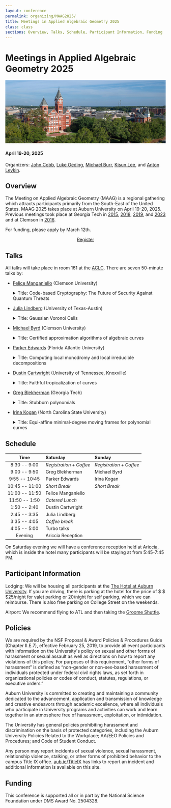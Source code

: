 ```yaml
---
layout: conference
permalink: organizing/MAAG2025/
title: Meetings in Applied Algebraic Geometry 2025
class: class
sections: Overview, Talks, Schedule, Participant Information, Funding
---
```


# Meetings in Applied Algebraic Geometry 2025
![Auburn](/images/projects/auburn.jpg "An image of Auburn, AL from the Auburn Photographic Services.") 
#### April 19-20, 2025
Organizers: [John Cobb](https://johndcobb.github.io), [Luke Oeding](http://webhome.auburn.edu/~lao0004/), [Michael Burr](https://cecas.clemson.edu/~burr2/), [Kisun Lee](https://klee669.github.io), and [Anton Leykin](https://antonleykin.math.gatech.edu).

## Overview
The Meeting on Applied Algebraic Geometry (MAAG) is a regional gathering which attracts participants primarily from the South-East of the United States. MAAG 2025 takes place at Auburn University on April 19-20, 2025. Previous meetings took place at Georgia Tech in [2015](https://sites.google.com/site/magaspring15/), [2018](https://sites.google.com/view/maag-2018/home), [2019](https://sites.google.com/view/maag2019/home), and [2023](https://sites.google.com/view/maag-2023/home) and at Clemson in [2016](https://www.math.clemson.edu/aca/maga16/). 

For funding, please apply by March 12th.
<div class="button-container" style="text-align: center">
    <a href="https://docs.google.com/forms/d/e/1FAIpQLSeat87c8R6wHVlk1l-lbarB4WEXdgfoqDOjkdlbY2koShCqFQ/viewform?usp=sharing" class="button" style="margin:5px">
    Register
    </a>
</div>

## Talks
All talks will take place in room 161 at the [ACLC](https://www.auburn.edu/academic/provost/active-learning/academic-classroom.php). There are seven 50-minute talks by:

- [Felice Manganiello](http://www.math.clemson.edu/~manganm/?section=1) (Clemson University)
    <details>
        <summary> Title: Code-based Cryptography: The Future of Security Against Quantum Threats </summary>
        Abstract: In today's digital age, where our personal data and information are predominantly stored online, security has become a crucial concern. The cryptographic standards currently in use are vulnerable to attacks from quantum computers, which may pose a significant threat in the coming years. Post-quantum cryptography is an area of research focusing on developing cryptosystems that can withstand quantum attacks while working on classical computers. Code-based cryptosystems have proven to be the most resilient over time among the various post-quantum cryptosystems. In this seminar, as a coding theorist, I will present the fundamentals of code-based cryptography, discuss how to build secure mechanisms like authenticated key exchanges, and provide guidelines to prevent weak instances that may create vulnerabilities. This presentation aims to enhance awareness of the importance of security and demonstrate the potential of code-based cryptography in safeguarding our online information against the quantum threat.
    </details>

- [Julia Lindberg](https://sites.google.com/view/julialindberg/home) (University of Texas-Austin)
    <details>
        <summary> Title: Gaussian Voronoi Cells </summary>
        Abstract: Gaussian discriminant analysis is a supervised learning algorithm for classification. Fundamental to understanding the performance of this algorithm is to understand the set of points closest to a given Gaussian, where "closest" is defined in terms of the maximum likelihood function. This set of points is the Gaussian Voronoi cell of the Gaussian. In this talk, I will outline new results regarding the geometry and combinatorics of Gaussian Voronoi cells and I will discuss implications for the expectation maximization (EM) algorithm, a popular method of density estimation for Gaussian mixture models. This is joint work with Joe Kileel.
    </details>

- [Michael Byrd](https://michael-byrd.github.io) (Clemson University)
    <details>
        <summary> Title: Certified approximation algorithms of algebraic curves </summary>
        Abstract: A common challenge in computational algebraic geometry is to compute  certified approximations of algebraic curves. In this talk, we will look at two algorithms that solve versions of this task. The first task is to simultaneously approximate a set of curves given by bivariate polynomials. The second task is to approximate a generic projection of a regular curve to the plane.
        
        For the first task, we introduce an algorithm for approximating multiple curves in the plane. This is a nontrivial extension of the Plantinga and Vegter algorithm for approximating a single curve. We then follow this with an adaptive complexity analysis of our algorithm based on continuous amortization and condition numbers.
        
        For the second task, we use a two-step procedure to construct this approximation. The first step is construct a tubular neighborhood of a regular curve in $\mathbb{R}^n$. This is done using an extension of certified homotopy path tracking as introduced in Duff-Lee and Guillemot-Lairez. We then consider the projection of this approximation and provide conditions under which this image has the same topology as the projection of the curve.
    </details>

- [Parker Edwards](https://parkeredw.com) (Florida Atlantic University)
    <details>
        <summary> Title: Computing local monodromy and local irreducible decompositions </summary>
        Abstract: The standard approach to numerical algebraic geometry is global in the sense that one computes irreducible components, samples, etc. for a whole algebraic set. The theories of algebraic and analytic geometry are replete with interesting examples of local behavior, however. For instance: Given a singular point on a complex algebraic set, what is the minimum number of connected components in a stratification at the point?
        I will discuss work with Jon Hauenstein developing theory and an algorithm for answering some of these types of questions. The strategy writ large is to begin with a generic finite linear projection, localize a generic fiber, localize the projection's singular locus, and partition the localized fiber by tracking monodromy loops. We prove that this procedure is exhausitve in the sense that we compute a generating set of loops for the appropriate fundamental group which acts on the fiber. I will also present several examples computed with an open source implementation of the algorithm.
    </details>

- [Dustin Cartwright](https://web.math.utk.edu/~cartwright/) (University of Tennessee, Knoxville)
    <details>
        <summary> Title: Faithful tropicalization of curves  </summary>
        Abstract: Tropicalization of an algebraic curve has both an abstract version (as a dual graph) and an embedded version (as a polyhedral complex). A bridge that links the two is provided by faithful tropicalization, which depends on a suitable embedding. I will discuss work in progress on effective methods for finding embeddings for faithful tropicalizations. As a consequence, this gives computational methods for computing dual graphs.
    </details>

- [Greg Blekherman](https://sites.google.com/site/grrigg/) (Georgia Tech)
    <details>
        <summary> Title: Stubborn polynomials </summary>
        Abstract: A real polynomial $F$ nonnegative on a variety $X$ is stubborn if no odd power of $F$ is a sum of squares. Stubborn polynomials on smooth curves admit an elegant characterization, which can be leveraged to understand stubbornness on higher dimensional varieties. The case of the projective plane is already quite interesting and complicated, and I will present some results on stubborn sextics.
    </details>

- [Irina Kogan](https://iakogan.math.ncsu.edu) (North Carolina State University)
    <details>
        <summary> Title: Equi-affine minimal-degree moving frames for polynomial curves </summary>
        Abstract: Classical equivariant moving frames play an important role in differential geometry and invariant theory. However, these frames associated with a polynomial curve are, in general, neither polynomial nor even rational. We develop a theory and an algorithm for constructing minimal-degree polynomial moving frames for polynomial curves in an affine space. The algorithm is equivariant under volume-preserving affine transformations of the ambient space and the parameter shifts. We show that any matrix-completion algorithm can be turned into an equivariant moving frame algorithm via an equivariantization procedure that we develop. We prove that if a matrix-completion algorithm is of minimal degree, so is the resulting equivariant moving frame algorithm. We propose a novel minimal-degree matrix-completion algorithm, complementing the existing body of literature on this topic. This is a joint work with Hoon Hong, North Carolina State University.
    </details>

## Schedule

| Time             | Saturday                | Sunday                  |
| :--------------: | :---------------------- | :---------------------- |
| 8:30 -- 9:00     | *Registration + Coffee* | *Registration + Coffee* |
| 9:00 -- 9:50     | Greg Blekherman         |  Michael Byrd           |
| 9:55 -- 10:45    |  Parker Edwards         |  Irina Kogan            |
| 10:45 -- 11:00   | *Short Break*           | *Short Break*           |
| 11:00 -- 11:50   | Felice Manganiello      |                         |
| 11:50 -- 1:50    | *Catered Lunch*                 |                         |
| 1:50 -- 2:40     | Dustin Cartwright       |                         |
| 2:45 -- 3:35     | Julia Lindberg          |                         |
| 3:35 -- 4:05     | *Coffee break*          |                         |
| 4:05 -- 5:00     | Turbo talks             |                         |
| Evening          | Ariccia Reception       |                         |

On Saturday evening we will have a conference reception held at Ariccia, which is inside the hotel many participants will be staying at from 5:45-7:45 PM. 

## Participant Information
Lodging: We will be housing all participants at the [The Hotel at Auburn University](https://www.auhcc.com). If you are driving, there is parking at the hotel for the price of $ \$ $25/night for valet parking or 20/night for self parking, which we can reimburse. There is also free parking on College Street on the weekends. 

Airport: We recommend flying to ATL and then taking the [Groome Shuttle](https://groometransportation.com/?&sd_client_id=b9e0e5cc-7c56-4a88-bf69-84da218a0388).

## Policies

We are required by the NSF Proposal & Award Policies & Procedures Guide (Chapter II.E.7), effective February 25, 2019, to provide all event participants with information on the University's policy on sexual and other forms of harassment or sexual assault as well as directions on how to report any violations of this policy. For purposes of this requirement, “other forms of harassment” is defined as “non-gender or non-sex-based harassment of individuals protected under federal civil rights laws, as set forth in organizational policies or codes of conduct, statutes, regulations, or executive orders.”

Auburn University is committed to creating and maintaining a community dedicated to the advancement, application and transmission of knowledge and creative endeavors through academic excellence, where all individuals who participate in University programs and activities can work and learn together in an atmosphere free of harassment, exploitation, or intimidation.

The University has general policies prohibiting harassment and discrimination on the basis of protected categories, including the Auburn University Policies Related to the Workplace; AA/EEO Policies and Procedures; and Code of Student Conduct.

Any person may report incidents of sexual violence, sexual harassment, relationship violence, stalking, or other forms of prohibited behavior to the campus Title IX office. [aub.ie/TitleIX](aub.ie/TitleIX) has links to report an incident and additional information is available on this site.

## Funding
This conference is supported all or in part by the National Science Foundation under DMS Award No. 2504328.
